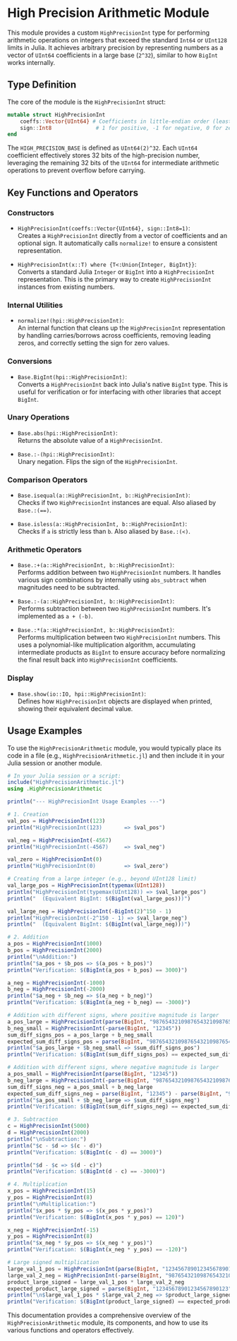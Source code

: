 # High Precision Arithmetic Module

This module provides a custom `HighPrecisionInt` type for performing arithmetic operations on integers that exceed the standard `Int64` or `UInt128` limits in Julia. It achieves arbitrary precision by representing numbers as a vector of `UInt64` coefficients in a large base (`2^32`), similar to how `BigInt` works internally.

## Type Definition

The core of the module is the `HighPrecisionInt` struct:

```julia
mutable struct HighPrecisionInt
    coeffs::Vector{UInt64} # Coefficients in little-endian order (least significant first)
    sign::Int8              # 1 for positive, -1 for negative, 0 for zero
end
```

The `HIGH_PRECISION_BASE` is defined as `UInt64(2)^32`. Each `UInt64` coefficient effectively stores 32 bits of the high-precision number, leveraging the remaining 32 bits of the `UInt64` for intermediate arithmetic operations to prevent overflow before carrying.

## Key Functions and Operators

### Constructors

- `HighPrecisionInt(coeffs::Vector{UInt64}, sign::Int8=1)`:  
  Creates a `HighPrecisionInt` directly from a vector of coefficients and an optional sign. It automatically calls `normalize!` to ensure a consistent representation.

- `HighPrecisionInt(x::T) where {T<:Union{Integer, BigInt}}`:  
  Converts a standard Julia `Integer` or `BigInt` into a `HighPrecisionInt` representation. This is the primary way to create `HighPrecisionInt` instances from existing numbers.

### Internal Utilities

- `normalize!(hpi::HighPrecisionInt)`:  
  An internal function that cleans up the `HighPrecisionInt` representation by handling carries/borrows across coefficients, removing leading zeros, and correctly setting the sign for zero values.

### Conversions

- `Base.BigInt(hpi::HighPrecisionInt)`:  
  Converts a `HighPrecisionInt` back into Julia's native `BigInt` type. This is useful for verification or for interfacing with other libraries that accept `BigInt`.

### Unary Operations

- `Base.abs(hpi::HighPrecisionInt)`:  
  Returns the absolute value of a `HighPrecisionInt`.

- `Base.:-(hpi::HighPrecisionInt)`:  
  Unary negation. Flips the sign of the `HighPrecisionInt`.

### Comparison Operators

- `Base.isequal(a::HighPrecisionInt, b::HighPrecisionInt)`:  
  Checks if two `HighPrecisionInt` instances are equal. Also aliased by `Base.:(==)`.

- `Base.isless(a::HighPrecisionInt, b::HighPrecisionInt)`:  
  Checks if `a` is strictly less than `b`. Also aliased by `Base.:(<)`.

### Arithmetic Operators

- `Base.:+(a::HighPrecisionInt, b::HighPrecisionInt)`:  
  Performs addition between two `HighPrecisionInt` numbers. It handles various sign combinations by internally using `abs_subtract` when magnitudes need to be subtracted.

- `Base.:-(a::HighPrecisionInt, b::HighPrecisionInt)`:  
  Performs subtraction between two `HighPrecisionInt` numbers. It's implemented as `a + (-b)`.

- `Base.:*(a::HighPrecisionInt, b::HighPrecisionInt)`:  
  Performs multiplication between two `HighPrecisionInt` numbers. This uses a polynomial-like multiplication algorithm, accumulating intermediate products as `BigInt` to ensure accuracy before normalizing the final result back into `HighPrecisionInt` coefficients.

### Display

- `Base.show(io::IO, hpi::HighPrecisionInt)`:  
  Defines how `HighPrecisionInt` objects are displayed when printed, showing their equivalent decimal value.

## Usage Examples

To use the `HighPrecisionArithmetic` module, you would typically place its code in a file (e.g., `HighPrecisionArithmetic.jl`) and then include it in your Julia session or another module.

```julia
# In your Julia session or a script:
include("HighPrecisionArithmetic.jl")
using .HighPrecisionArithmetic

println("--- HighPrecisionInt Usage Examples ---")

# 1. Creation
val_pos = HighPrecisionInt(123)
println("HighPrecisionInt(123)       => $val_pos")

val_neg = HighPrecisionInt(-4567)
println("HighPrecisionInt(-4567)     => $val_neg")

val_zero = HighPrecisionInt(0)
println("HighPrecisionInt(0)         => $val_zero")

# Creating from a large integer (e.g., beyond UInt128 limit)
val_large_pos = HighPrecisionInt(typemax(UInt128))
println("HighPrecisionInt(typemax(UInt128)) => $val_large_pos")
println("  (Equivalent BigInt: $(BigInt(val_large_pos)))")

val_large_neg = HighPrecisionInt(-BigInt(2)^150 - 1)
println("HighPrecisionInt(-2^150 - 1) => $val_large_neg")
println("  (Equivalent BigInt: $(BigInt(val_large_neg)))")

# 2. Addition
a_pos = HighPrecisionInt(1000)
b_pos = HighPrecisionInt(2000)
println("\nAddition:")
println("$a_pos + $b_pos => $(a_pos + b_pos)")
println("Verification: $(BigInt(a_pos + b_pos) == 3000)")

a_neg = HighPrecisionInt(-1000)
b_neg = HighPrecisionInt(-2000)
println("$a_neg + $b_neg => $(a_neg + b_neg)")
println("Verification: $(BigInt(a_neg + b_neg) == -3000)")

# Addition with different signs, where positive magnitude is larger
a_pos_large = HighPrecisionInt(parse(BigInt, "98765432109876543210987654321098765"))
b_neg_small = HighPrecisionInt(-parse(BigInt, "12345"))
sum_diff_signs_pos = a_pos_large + b_neg_small
expected_sum_diff_signs_pos = parse(BigInt, "98765432109876543210987654321098765") - parse(BigInt, "12345")
println("$a_pos_large + $b_neg_small => $sum_diff_signs_pos")
println("Verification: $(BigInt(sum_diff_signs_pos) == expected_sum_diff_signs_pos)")

# Addition with different signs, where negative magnitude is larger
a_pos_small = HighPrecisionInt(parse(BigInt, "12345"))
b_neg_large = HighPrecisionInt(-parse(BigInt, "98765432109876543210987654321098765"))
sum_diff_signs_neg = a_pos_small + b_neg_large
expected_sum_diff_signs_neg = parse(BigInt, "12345") - parse(BigInt, "98765432109876543210987654321098765")
println("$a_pos_small + $b_neg_large => $sum_diff_signs_neg")
println("Verification: $(BigInt(sum_diff_signs_neg) == expected_sum_diff_signs_neg)")

# 3. Subtraction
c = HighPrecisionInt(5000)
d = HighPrecisionInt(2000)
println("\nSubtraction:")
println("$c - $d => $(c - d)")
println("Verification: $(BigInt(c - d) == 3000)")

println("$d - $c => $(d - c)")
println("Verification: $(BigInt(d - c) == -3000)")

# 4. Multiplication
x_pos = HighPrecisionInt(15)
y_pos = HighPrecisionInt(8)
println("\nMultiplication:")
println("$x_pos * $y_pos => $(x_pos * y_pos)")
println("Verification: $(BigInt(x_pos * y_pos) == 120)")

x_neg = HighPrecisionInt(-15)
y_pos = HighPrecisionInt(8)
println("$x_neg * $y_pos => $(x_neg * y_pos)")
println("Verification: $(BigInt(x_neg * y_pos) == -120)")

# Large signed multiplication
large_val_1_pos = HighPrecisionInt(parse(BigInt, "12345678901234567890123"))
large_val_2_neg = HighPrecisionInt(-parse(BigInt, "98765432109876543210987"))
product_large_signed = large_val_1_pos * large_val_2_neg
expected_product_large_signed = parse(BigInt, "12345678901234567890123") * -parse(BigInt, "98765432109876543210987")
println("\n$large_val_1_pos * $large_val_2_neg => $product_large_signed")
println("Verification: $(BigInt(product_large_signed) == expected_product_large_signed)")
```

This documentation provides a comprehensive overview of the `HighPrecisionArithmetic` module, its components, and how to use its various functions and operators effectively.
